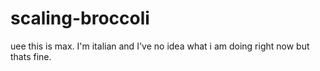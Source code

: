 # scaling-broccoli
uee this is max.
I'm italian and I've no idea what i am doing right now
but thats fine.

